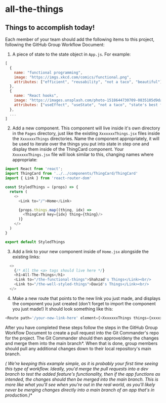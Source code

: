 # all-the-things


## Things to accomplish today!


Each member of your team should add the following items to this project, following the GitHub Group Workflow Document:

1. A piece of state to the state object in `App.js`. For example:

```javascript
[
  {
    name: "functional programming",
    image: "https://imgs.xkcd.com/comics/functional.png",  
    attributes: ["efficient", "reusability", "not a taco", "beautiful"],
  },
  {
    name: "React hooks",
    image: "https://images.unsplash.com/photo-1518644730709-0835105d9daa?ixlib=rb-1.2.1&ixid=eyJhcHBfaWQiOjEyMDd9&auto=format&fit=crop&w=1950&q=80",
    attributes: ["useEffect", "useState", "not a taco", "state's best friend"], 
  },
  ...
]
```

2. Add a new component. This component will live inside it's own directory in the `Pages` directory, just like the existing `XxxxxxxThings.jsx` files inside the `XxxxxxxThings` directories. Name the component appropriately, it will be used to iterate over the things you put into state in step one and display them inside of the ThingCard component. Your `XxxxxxxThings.jsx` file will look similar to this, changing names where appropriate:
  
```javascript
import React from 'react';
import ThingCard from '../../components/ThingCard/ThingCard'
import { Link } from 'react-router-dom'

const StyledThings = (props) => {
  return (
    <>
      <Link to="/">Home</Link>

      {props.things.map((thing, idx) => 
        <ThingCard key={idx} thing={thing}/>
      )}
    </>
  )
}

export default StyledThings
```

3. Add a link to your new component inside of `Home.jsx` alongside the existing links:

```javascript
  <>
    {/* All the <a> tags should live here */}
    <h1>All-The-Things</h1>
    <Link to="/the-functional-things">Shahzad's Things</Link><br/>
    <Link to="/the-well-styled-things">David's Things</Link><br/>
  </>
```

4. Make a new route that points to the new link you just made, and displays the component you just created (don't forget to import the component you just made!) It should look something like this:

```javascript
<Route path='/your-new-link-here' element={<XxxxxxxThings things={xxxxxxxThings} />} />
```

After you have completed these steps follow the steps in the GitHub Group Workflow Document to create a pull request into the Git Commander's repo for the project. The Git Commander should then approve/deny the changes and merge them into the main branch*.  When that is done, group members should pull any additional changes down to their local repository's main branch.


**(*  We're keeping this example simple, as it is probably your first time seeing this type of workflow.  Ideally, you'd merge the pull requests into a dev branch to test the added feature's functionality, then if the app functions as intended, the changes should then be merged into the main branch.  This is more like what you'll see when you're out in the real world, as you'll likely never be merging changes directly into a main branch of an app that's in production.)**  